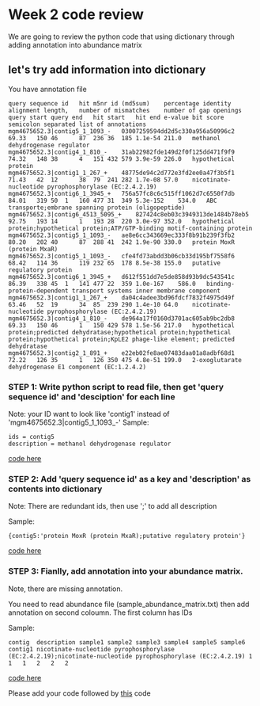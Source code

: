 # Week 2 code review
We are going to review the python code that using dictionary through adding annotation into abundance matrix

## let's try add information into dictionary

You have annotation file
```
query sequence id	hit m5nr id (md5sum)	percentage identity	alignment length,	number of mismatches	number of gap openings	query start	query end	hit start	hit end	e-value	bit score	semicolon separated list of annotations
mgm4675652.3|contig5_1_1093_-	03007259594dd2d5c330a956a50996c2	69.33	150	46		87	236	36	185	1.1e-54	211.0	methanol dehydrogenase regulator
mgm4675652.3|contig4_1_810_-	31ab22982fde149d2f0f125dd471f9f9	74.32	148	38		4	151	432	579	3.9e-59	226.0	hypothetical protein
mgm4675652.3|contig1_1_267_+	48775de94c2d772e3fd2ee0a47f3b5f1	71.43	42	12		38	79	241	282	1.7e-08	57.0	nicotinate-nucleotide pyrophosphorylase (EC:2.4.2.19)
mgm4675652.3|contig6_1_3945_+	756a57fc8c6c515ff1062d7c6550f7db	84.01	319	50	1	160	477	31	349	5.3e-152	534.0	ABC transporte;embrane spanning protein (oligopeptide)
mgm4675652.3|contig6_4513_5095_+	827424c8eb03c3949313de1484b78eb5	92.75	193	14		1	193	28	220	3.0e-97	352.0	hypothetical protein;hypothetical protein;ATP/GTP-binding motif-containing protein
mgm4675652.3|contig5_1_1093_-	ae8e6cc343669ec333f8b91b239f3fb2	80.20	202	40		87	288	41	242	1.9e-90	330.0	protein MoxR (protein MxaR)
mgm4675652.3|contig5_1_1093_-	cfe4fd73abdd3b06cb33d195bf7558f6	68.42	114	36		119	232	65	178	8.5e-38	155.0	putative regulatory protein
mgm4675652.3|contig6_1_3945_+	d612f551dd7e5de858d93b9dc543541c	86.39	338	45	1	141	477	22	359	1.0e-167	586.0	binding-protein-dependent transport systems inner membrane component
mgm4675652.3|contig1_1_267_+	da04c4adee3bd96fdcf7832f4975d49f	63.46	52	19		34	85	239	290	1.4e-10	64.0	nicotinate-nucleotide pyrophosphorylase (EC:2.4.2.19)
mgm4675652.3|contig4_1_810_-	de964a17f0160d3701ac605ab9bc2db8	69.33	150	46		1	150	429	578	1.5e-56	217.0	hypothetical protein;predicted dehydratase;hypothetical protein;hypothetical protein;hypothetical protein;KpLE2 phage-like element; predicted dehydratase
mgm4675652.3|contig2_1_891_+	e22eb02fe8ae07483daa01a8adbf68d1	72.22	126	35		1	126	350	475	4.8e-51	199.0	2-oxoglutarate dehydrogenase E1 component (EC:1.2.4.2)
```
### STEP 1: Write python script to read file, then get 'query sequence id' and 'desciption' for each line
Note: your ID want to look like 'contig1' instead of 'mgm4675652.3|contig5_1_1093_-'
Sample:
```
ids = contig5
description = methanol dehydrogenase regulator
```
[code here](https://github.com/germs-lab/code_review/blob/master/week2_jin/step1.py)
### STEP 2: Add 'query sequence id' as a key and 'description' as contents into dictionary
Note: There are redundant ids, then use ';' to add all description

Sample:
```
{contig5:'protein MoxR (protein MxaR);putative regulatory protein'}
```
[code here](https://github.com/germs-lab/code_review/blob/master/week2_jin/step2.py)
### STEP 3: Fianlly, add annotation into your abundance matrix. 
Note, there are missing annotation.

You need to read abundance file (sample_abundance_matrix.txt) then add annotation on second coloumn. The first column has IDs

Sample:
```
contig	description	sample1	sample2	sample3	sample4	sample5	sample6
contig1	nicotinate-nucleotide pyrophosphorylase (EC:2.4.2.19);nicotinate-nucleotide pyrophosphorylase (EC:2.4.2.19)	1	1	1	2	2	2
```
[code here](https://github.com/germs-lab/code_review/blob/master/week2_jin/add_annotation.py)

Please add your code followed by [this](https://github.com/germs-lab/code_review/blob/master/week2_jin/add_annotation.py) code
